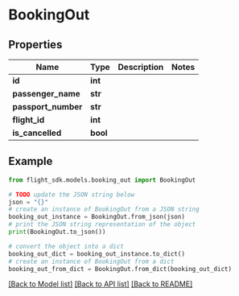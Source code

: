 # BookingOut


## Properties

Name | Type | Description | Notes
------------ | ------------- | ------------- | -------------
**id** | **int** |  | 
**passenger_name** | **str** |  | 
**passport_number** | **str** |  | 
**flight_id** | **int** |  | 
**is_cancelled** | **bool** |  | 

## Example

```python
from flight_sdk.models.booking_out import BookingOut

# TODO update the JSON string below
json = "{}"
# create an instance of BookingOut from a JSON string
booking_out_instance = BookingOut.from_json(json)
# print the JSON string representation of the object
print(BookingOut.to_json())

# convert the object into a dict
booking_out_dict = booking_out_instance.to_dict()
# create an instance of BookingOut from a dict
booking_out_from_dict = BookingOut.from_dict(booking_out_dict)
```
[[Back to Model list]](../README.md#documentation-for-models) [[Back to API list]](../README.md#documentation-for-api-endpoints) [[Back to README]](../README.md)


